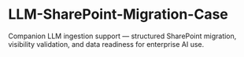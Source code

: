 # LLM-SharePoint-Migration-Case
Companion LLM ingestion support — structured SharePoint migration, visibility validation, and data readiness for enterprise AI use.
